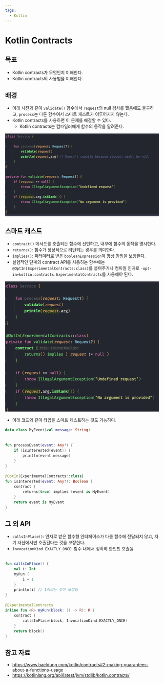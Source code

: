 ```yaml
---
tags:
  - Kotlin
---
```

# Kotlin Contracts

## 목표

- Kotlin contracts가 무엇인지 이해한다.
- Kotlin contracts의 사용법을 이해한다.

## 배경

- 아래 사진과 같이 `validate()` 함수에서 `request`의 null 검사를 했음에도 불구하고, `process`는 다른 함수여서 스마트 캐스트가 이루어지지 않는다.
- Kotlin contracts를 사용하면 이 문제를 해결할 수 있다.
	- Kotlin contracts는 컴파일러에게 함수의 동작을 알려준다.

![](assets/Pasted%20image%2020230427114443.png)

## 스마트 캐스트

- `contract()` 메서드를 호출되는 함수에 선언하고, 내부에 함수의 동작을 명시한다.
- `returns()`: 함수가 정상적으로 리턴되는 경우를 의미한다.
- `implies()`: 파라미터로 받은 `booleanExpression`이 항상 참임을 보장한다.
- 실험적인 단계의 contract API를 사용하는 함수에는 `@OptIn(ExperimentalContracts:class)`를 붙여주거나 컴파일 인자로 `-opt-in=kotlin.contracts.ExperimentalContracts`를 사용해야 된다.

![](assets/Pasted%20image%2020230427115336.png)

- 아래 코드와 같이 타입을 스마트 캐스트하는 것도 가능하다.

```kotlin
data class MyEvent(val message: String)


fun processEvent(event: Any?) {
    if (isInterested(event)) {
        println(event.message) 
    }
}

@OptIn(ExperimentalContracts::class)
fun isInterested(event: Any?): Boolean {
    contract { 
        returns(true) implies (event is MyEvent)
    }
    return event is MyEvent
}
```

## 그 외 API

- `callsInPlace()`: 인자로 받은 함수형 인터페이스가 다름 함수에 전달되지 않고, 자기 자신에서만 호출된다는 것을 보장한다.
- `InvocationKind.EXACTLY_ONCE`: 함수 내에서 정확히 한번만 호출됨

```kotlin

fun callsInPlace() {
    val i: Int
    myRun {
        i = 1
    }
    println(i) // 1이라는 것이 보장됨
}

@ExperimentalContracts
inline fun <R> myRun(block: () -> R): R {
    contract {
        callsInPlace(block, InvocationKind.EXACTLY_ONCE)
    }
    return block()
}
```

## 참고 자료

- https://www.baeldung.com/kotlin/contracts#2-making-guarantees-about-a-functions-usage
- https://kotlinlang.org/api/latest/jvm/stdlib/kotlin.contracts/